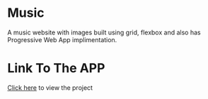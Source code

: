 # Music
A music website with images built using grid, flexbox and also has Progressive Web App implimentation.

# Link To The APP

[Click here](https://ken-music-app.netlify.app) to view the project
